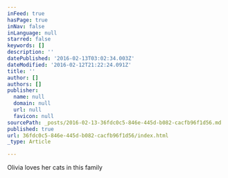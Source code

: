 ```yaml
---
inFeed: true
hasPage: true
inNav: false
inLanguage: null
starred: false
keywords: []
description: ''
datePublished: '2016-02-13T03:02:34.003Z'
dateModified: '2016-02-12T21:22:24.091Z'
title: ''
author: []
authors: []
publisher:
  name: null
  domain: null
  url: null
  favicon: null
sourcePath: _posts/2016-02-13-36fdc0c5-846e-445d-b082-cacfb96f1d56.md
published: true
url: 36fdc0c5-846e-445d-b082-cacfb96f1d56/index.html
_type: Article

---
```

Olivia loves her cats in this family